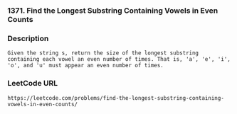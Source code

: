 ### 1371. Find the Longest Substring Containing Vowels in Even Counts

### Description
    Given the string s, return the size of the longest substring containing each vowel an even number of times. That is, 'a', 'e', 'i', 'o', and 'u' must appear an even number of times.
    
### LeetCode URL
    https://leetcode.com/problems/find-the-longest-substring-containing-vowels-in-even-counts/

